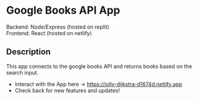 # Google Books API App

Backend: Node/Express (hosted on replit)\
Frontend: React (hosted on netlify)

## Description

This app connects to the google books API and returns books based on the search input.

* Interact with the App here -> https://jolly-dijkstra-d1674d.netlify.app
* Check back for new features and updates!

